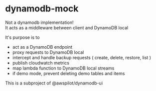 # dynamodb-mock

Not a dynamodb implementation!  
It acts as a middleware between client and DynamoDB local  

It's purpose is to

 - act as a DynamoDB endpoint
 - proxy requests to DynamoDB local
 - intercept and handle backup requests ( create, delete, restore, list )
 - publish cloudwatch metrics 
 - map lambda function to DynamoDB local streams 
 - if demo mode, prevent deleting demo tables and items

This is a subproject of @awspilot/dynamodb-ui

